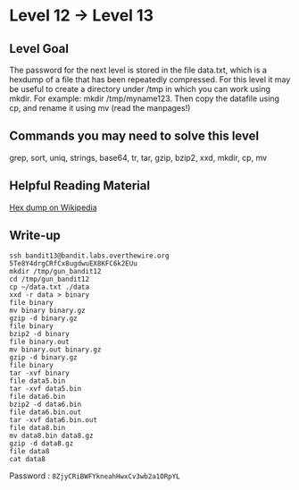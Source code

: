 # Level 12 → Level 13

## Level Goal

The password for the next level is stored in the file data.txt, which is a hexdump of a file that has been repeatedly compressed. For this level it may be useful to create a directory under /tmp in which you can work using mkdir. For example: mkdir /tmp/myname123. Then copy the datafile using cp, and rename it using mv (read the manpages!)

## Commands you may need to solve this level

grep, sort, uniq, strings, base64, tr, tar, gzip, bzip2, xxd, mkdir, cp, mv

## Helpful Reading Material

[Hex dump on Wikipedia](http://en.wikipedia.org/wiki/Hex_dump)

## Write-up

```
ssh bandit13@bandit.labs.overthewire.org
5Te8Y4drgCRfCx8ugdwuEX8KFC6k2EUu
mkdir /tmp/gun_bandit12
cd /tmp/gun_bandit12
cp ~/data.txt ./data
xxd -r data > binary
file binary
mv binary binary.gz
gzip -d binary.gz
file binary
bzip2 -d binary
file binary.out
mv binary.out binary.gz
gzip -d binary.gz
file binary
tar -xvf binary
file data5.bin
tar -xvf data5.bin
file data6.bin
bzip2 -d data6.bin
file data6.bin.out
tar -xvf data6.bin.out
file data8.bin
mv data8.bin data8.gz
gzip -d data8.gz
file data8
cat data8
```
Password : `8ZjyCRiBWFYkneahHwxCv3wb2a1ORpYL`
